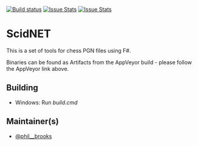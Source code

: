 [![Build status](https://ci.appveyor.com/api/projects/status/hhb7xtnlv9pd2o9j?svg=true)](https://ci.appveyor.com/project/pb_bwfc/pgnfsharp)
[![Issue Stats](http://issuestats.com/github/pbbwfc/PgnFSharp/badge/issue)](http://issuestats.com/github/pbbwfc/PgnFSharp)
[![Issue Stats](http://issuestats.com/github/pbbwfc/PgnFSharp/badge/pr)](http://issuestats.com/github/pbbwfc/PgnFSharp)

ScidNET
=======

This is a set of tools for chess PGN files using F#.

Binaries can be found as Artifacts from the AppVeyor build - please follow the AppVeyor link above.

## Building

* Windows: Run *build.cmd* 
 

## Maintainer(s)

- [@phil__brooks](https://github.com/pbbwfc)
